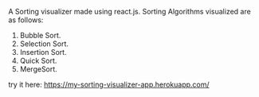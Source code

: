 A Sorting visualizer made using react.js.
Sorting Algorithms visualized are as follows:
1. Bubble Sort.
2. Selection Sort.
3. Insertion Sort.
4. Quick Sort.
5. MergeSort.

try it here: https://my-sorting-visualizer-app.herokuapp.com/

